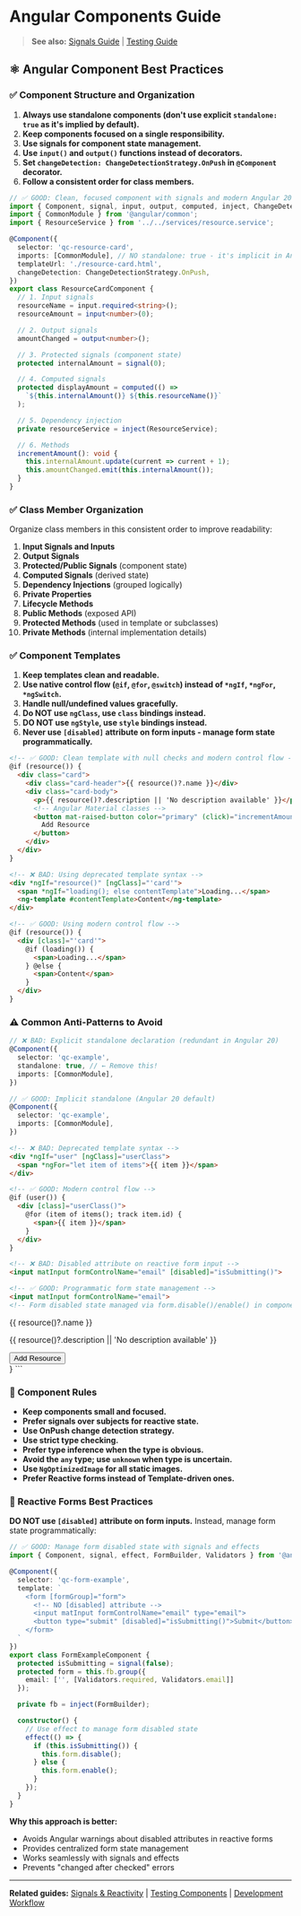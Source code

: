# Angular Components Guide

> **See also:** [Signals Guide](signals-guide.md) | [Testing Guide](testing.md)

## ⚛ Angular Component Best Practices

### ✅ Component Structure and Organization

1. **Always use standalone components (don't use explicit `standalone: true` as it's implied by default).**
2. **Keep components focused on a single responsibility.**
3. **Use signals for component state management.**
4. **Use `input()` and `output()` functions instead of decorators.**
5. **Set `changeDetection: ChangeDetectionStrategy.OnPush` in `@Component` decorator.**
6. **Follow a consistent order for class members.**

```ts
// ✅ GOOD: Clean, focused component with signals and modern Angular 20 patterns
import { Component, signal, input, output, computed, inject, ChangeDetectionStrategy } from '@angular/core';
import { CommonModule } from '@angular/common';
import { ResourceService } from '../../services/resource.service';

@Component({
  selector: 'qc-resource-card',
  imports: [CommonModule], // NO standalone: true - it's implicit in Angular 20
  templateUrl: './resource-card.html',
  changeDetection: ChangeDetectionStrategy.OnPush,
})
export class ResourceCardComponent {
  // 1. Input signals
  resourceName = input.required<string>();
  resourceAmount = input<number>(0);

  // 2. Output signals
  amountChanged = output<number>();

  // 3. Protected signals (component state)
  protected internalAmount = signal(0);

  // 4. Computed signals
  protected displayAmount = computed(() =>
    `${this.internalAmount()} ${this.resourceName()}`
  );

  // 5. Dependency injection
  private resourceService = inject(ResourceService);

  // 6. Methods
  incrementAmount(): void {
    this.internalAmount.update(current => current + 1);
    this.amountChanged.emit(this.internalAmount());
  }
}
```

### ✅ Class Member Organization

Organize class members in this consistent order to improve readability:

1. **Input Signals and Inputs**
2. **Output Signals**
3. **Protected/Public Signals** (component state)
4. **Computed Signals** (derived state)
5. **Dependency Injections** (grouped logically)
6. **Private Properties**
7. **Lifecycle Methods**
8. **Public Methods** (exposed API)
9. **Protected Methods** (used in template or subclasses)
10. **Private Methods** (internal implementation details)

### ✅ Component Templates

1. **Keep templates clean and readable.**
2. **Use native control flow (`@if`, `@for`, `@switch`) instead of `*ngIf`, `*ngFor`, `*ngSwitch`.**
3. **Handle null/undefined values gracefully.**
4. **Do NOT use `ngClass`, use `class` bindings instead.**
5. **DO NOT use `ngStyle`, use `style` bindings instead.**
6. **Never use `[disabled]` attribute on form inputs - manage form state programmatically.**

```html
<!-- ✅ GOOD: Clean template with null checks and modern control flow -->
@if (resource()) {
  <div class="card">
    <div class="card-header">{{ resource()?.name }}</div>
    <div class="card-body">
      <p>{{ resource()?.description || 'No description available' }}</p>
      <!-- Angular Material classes -->
      <button mat-raised-button color="primary" (click)="incrementAmount()">
        Add Resource
      </button>
    </div>
  </div>
}

<!-- ❌ BAD: Using deprecated template syntax -->
<div *ngIf="resource()" [ngClass]="'card'">
  <span *ngIf="loading(); else contentTemplate">Loading...</span>
  <ng-template #contentTemplate>Content</ng-template>
</div>

<!-- ✅ GOOD: Using modern control flow -->
@if (resource()) {
  <div [class]="'card'">
    @if (loading()) {
      <span>Loading...</span>
    } @else {
      <span>Content</span>
    }
  </div>
}
```

### ⚠️ Common Anti-Patterns to Avoid

```ts
// ❌ BAD: Explicit standalone declaration (redundant in Angular 20)
@Component({
  selector: 'qc-example',
  standalone: true, // ← Remove this!
  imports: [CommonModule],
})

// ✅ GOOD: Implicit standalone (Angular 20 default)
@Component({
  selector: 'qc-example',
  imports: [CommonModule],
})
```

```html
<!-- ❌ BAD: Deprecated template syntax -->
<div *ngIf="user" [ngClass]="userClass">
  <span *ngFor="let item of items">{{ item }}</span>
</div>

<!-- ✅ GOOD: Modern control flow -->
@if (user()) {
  <div [class]="userClass()">
    @for (item of items(); track item.id) {
      <span>{{ item }}</span>
    }
  </div>
}

<!-- ❌ BAD: Disabled attribute on reactive form input -->
<input matInput formControlName="email" [disabled]="isSubmitting()">

<!-- ✅ GOOD: Programmatic form state management -->
<input matInput formControlName="email">
<!-- Form disabled state managed via form.disable()/enable() in component -->
```
  <div class="card">
    <div class="card-header">{{ resource()?.name }}</div>
    <div class="card-body">
      <p>{{ resource()?.description || 'No description available' }}</p>
      <!-- Angular Material classes -->
      <button mat-raised-button color="primary" (click)="incrementAmount()">
        Add Resource
      </button>
    </div>
  </div>
}
```

### 📌 Component Rules

- **Keep components small and focused.**
- **Prefer signals over subjects for reactive state.**
- **Use OnPush change detection strategy.**
- **Use strict type checking.**
- **Prefer type inference when the type is obvious.**
- **Avoid the `any` type; use `unknown` when type is uncertain.**
- **Use `NgOptimizedImage` for all static images.**
- **Prefer Reactive forms instead of Template-driven ones.**

### 🔄 Reactive Forms Best Practices

**DO NOT use `[disabled]` attribute on form inputs.** Instead, manage form state programmatically:

```ts
// ✅ GOOD: Manage form disabled state with signals and effects
import { Component, signal, effect, FormBuilder, Validators } from '@angular/core';

@Component({
  selector: 'qc-form-example',
  template: `
    <form [formGroup]="form">
      <!-- NO [disabled] attribute -->
      <input matInput formControlName="email" type="email">
      <button type="submit" [disabled]="isSubmitting()">Submit</button>
    </form>
  `
})
export class FormExampleComponent {
  protected isSubmitting = signal(false);
  protected form = this.fb.group({
    email: ['', [Validators.required, Validators.email]]
  });

  private fb = inject(FormBuilder);

  constructor() {
    // Use effect to manage form disabled state
    effect(() => {
      if (this.isSubmitting()) {
        this.form.disable();
      } else {
        this.form.enable();
      }
    });
  }
}
```

**Why this approach is better:**
- Avoids Angular warnings about disabled attributes in reactive forms
- Provides centralized form state management
- Works seamlessly with signals and effects
- Prevents "changed after checked" errors

---

**Related guides:** [Signals & Reactivity](signals-guide.md) | [Testing Components](testing.md) | [Development Workflow](development-workflow.md)
